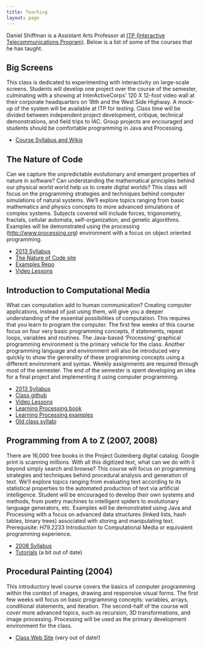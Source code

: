 ```yaml
---
title: Teaching
layout: page
---
```


Daniel Shiffman is a Assistant Arts Professor at <a href="http://www.itp.nyu.edu">ITP (Interactive Telecommunications Program)</a>. Below is a list of some of the courses that he has taught.

<!--{% include teaching.html %}-->

## Big Screens

This class is dedicated to experimenting with interactivity on large-scale screens. Students will develop one project over the course of the semester, culminating with a showing at InterActiveCorps&#8217; 120 X 12-foot video wall at their corporate headquarters on 18th and the West Side Highway. A mock-up of the system will be available at ITP for testing. Class time will be divided between independent project development, critique, technical demonstrations, and field trips to IAC. Group projects are encouraged and students should be comfortable programming in Java and Processing.

* [Course Syllabus and Wikis](http://itp.nyu.edu/varwiki/BigScreens/BigScreens)

## The Nature of Code

Can we capture the unpredictable evolutionary and emergent properties of nature in software? Can understanding the mathematical principles behind our physical world world help us to create digital worlds? This class will focus on the programming strategies and techniques behind computer simulations of natural systems. We&#8217;ll explore topics ranging from basic mathematics and physics concepts to more advanced simulations of complex systems. Subjects covered will include forces, trigonometry, fractals, cellular automata, self-organization, and genetic algorithms. Examples will be demonstrated using the processing (http://www.processing.org) environment with a focus on object oriented programming. </p>

- [2013 Syllabus](http://itp.nyu.edu/varwiki/Syllabus/Nature-of-Code-S13)
- [The Nature of Code site](http://natureofcode.com)
- [Examples Repo](https://github.com/shiffman/The-Nature-of-Code-Examples)
- [Video Lessons](https://vimeo.com/channels/natureofcode)

## Introduction to Computational Media

What can computation add to human communication?  Creating computer applications, instead of just using them, will give you a deeper understanding of the essential possibilities of computation.  This requires that you learn to program the computer.  The first few weeks of this course focus on four very basic programming concepts, if statements, repeat loops, variables and routines.  The Java-based &#8216;Processing&#8217; graphical programming environment is the primary vehicle for the class. Another programming language and environment will also be introduced very quickly to show the generality of these programming concepts using a different environment and syntax.  Weekly assignments are required through most of the semester.  The end of the semester is spent developing an idea for a final project and implementing it using computer programming.

- [2013 Syllabus](https://github.com/ITPNYU/ICM-2013/blob/master/Syllabus-2013.md)
- [Class github](https://github.com/ITPNYU/ICM-2013/)
- [Video Lessons](https://vimeo.com/channels/natureofcode)
- [Learning Processing book](http://www.amazon.com/gp/product/0123736021/ref=as_li_ss_tl?ie=UTF8&camp=1789&creative=390957&creativeASIN=0123736021&linkCode=as2&tag=shiffman-20)
- [Learning Processing examples](http://github.com/shiffman/LearningProcessing)
- [Old class syllabi](itp.nyu.edu/icm)


## Programming from A to Z (2007, 2008)

There are 16,000 free books in the Project Gutenberg digital catalog. Google print is scanning millions. With all this digitized text, what can we do with it beyond simply search and browse? This course will focus on programming strategies and techniques behind procedural analysis and generation of text. We&#8217;ll explore topics ranging from evaluating text according to its statistical properties to the automated production of text via artificial intelligence. Student will be encouraged to develop their own systems and methods, from poetry machines to intelligent spiders to evolutionary language generators, etc. Examples will be demonstrated using Java and Processing with a focus on advanced data structures (linked lists, hash tables, binary trees) associated with storing and manipulating text. Prerequisite: H79.2233 Introduction to Computational Media or equivalent programming experience.

* [2008 Syllabus](http://itp.nyu.edu/varwiki/Syllabus/A2Z-S08)
* [Tutorials](http://www.shiffman.net/teaching/a2z/) (a bit out of date)


## Procedural Painting (2004)

This introductory level course covers the basics of computer programming within the context of images, drawing and responsive visual forms.   The first few weeks will focus on basic programming concepts: variables, arrays, conditional statements, and iteration.   The second-half of the course will cover more advanced topics, such as recursion, 3D transformations, and image processing. Processing will be used as the primary development environment for the class.

- [Class Web Site](http://www.shiffman.net/itp/classes/ppaint/) (very out of date!)